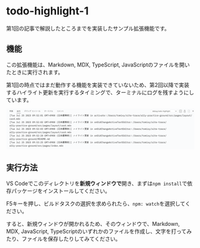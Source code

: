 # todo-highlight-1

第1回の記事で解説したところまでを実装したサンプル拡張機能です。

## 機能

この拡張機能は、Markdown, MDX, TypeScript, JavaScriptのファイルを開いたときに実行されます。

第1回の時点ではまだ動作する機能を実装できていないため、第2回以降で実装するハイライト更新を実行するタイミングで、ターミナルにログを残すようにしています。

![](https://raw.githubusercontent.com/codegrid/2023-vscode-extension/main/todo-highlight-1/doc/assets/terminal-log.png)

## 実行方法

VS Codeでこのディレクトリを**新規ウィンドウで**開き、まずは`npm install`で依存パッケージをインストールしてください。

F5キーを押し、ビルドタスクの選択を求められたら、`npm: watch`を選択してください。

すると、新規ウィンドウが開かれるため、そのウィンドウで、Markdown, MDX, JavaScript, TypeScriptのいずれかのファイルを作成し、文字を打ってみたり、ファイルを保存したりしてみてください。
